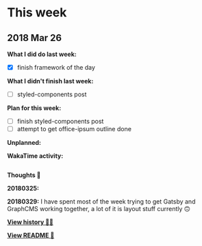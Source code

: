 # This week

## 2018 Mar 26

**What I did do last week:**

* [x] finish framework of the day

**What I didn't finish last week:**

* [ ] styled-components post

**Plan for this week:**

* [ ] finish styled-components post
* [ ] attempt to get office-ipsum outline done

**Unplanned:**

**WakaTime activity:**

```

```

**Thoughts 💭**

**20180325:**

**20180329:** I have spent most of the week trying to get Gatsby and GraphCMS working together, a lot of it is layout stuff currently 🙃

**[View history 👵👴](history.md#history)**

**[View README 👀](README.md#personal-goals)**

<!-- links -->
